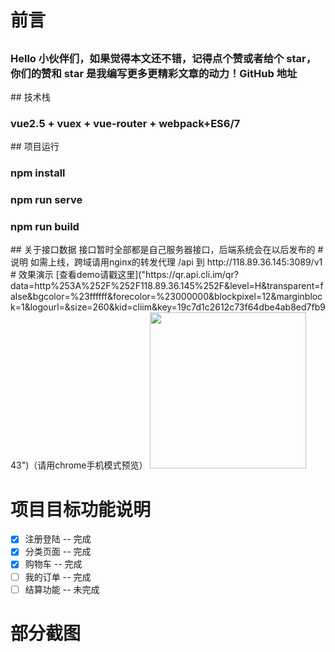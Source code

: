 # 前言
## 
<h3>Hello 小伙伴们，如果觉得本文还不错，记得点个赞或者给个 star，你们的赞和 star 是我编写更多更精彩文章的动力！GitHub 地址</h3>
## 技术栈
<h3>vue2.5 + vuex + vue-router + webpack+ES6/7 </h2>
## 项目运行
<h3>npm install</h3>
<h3>npm run serve</h3>
<h3>npm run build</h3>
## 关于接口数据
接口暂时全部都是自己服务器接口，后端系统会在以后发布的
# 说明
如需上线，跨域请用nginx的转发代理  /api 到  http://118.89.36.145:3089/v1
# 效果演示
[查看demo请戳这里]("https://qr.api.cli.im/qr?data=http%253A%252F%252F118.89.36.145%252F&level=H&transparent=false&bgcolor=%23ffffff&forecolor=%23000000&blockpixel=12&marginblock=1&logourl=&size=260&kid=cliim&key=19c7d1c2612c73f64dbe4ab8ed7fb943")（请用chrome手机模式预览）

<img src="https://qr.api.cli.im/qr?data=http%253A%252F%252F118.89.36.145%252F&level=H&transparent=false&bgcolor=%23ffffff&forecolor=%23000000&blockpixel=12&marginblock=1&logourl=&size=260&kid=cliim&key=19c7d1c2612c73f64dbe4ab8ed7fb943" width="250" height="250"/>

# 项目目标功能说明
- [x] 注册登陆 -- 完成
- [x] 分类页面 -- 完成
- [x] 购物车 -- 完成
- [ ] 我的订单 -- 完成
- [ ] 结算功能 -- 未完成 
# 部分截图

